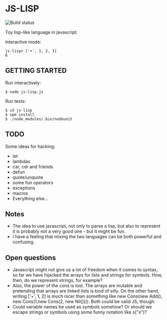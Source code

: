 # JS-LISP

![Build status](https://travis-ci.org/andrelaszlo/js-lisp.svg)

Toy lisp-like language in javascript.

Interactive mode:

    js-lisp> ['+', 1, 2, 3]
    6

## GETTING STARTED

Run interactively:

    $ node js-lisp.js

Run tests:

    $ cd js-lisp
    $ npm install
    $ ./node_modules/.bin/nodeunit

## TODO

Some ideas for hacking:

* let
* lambdas
* car, cdr and friends
* defun
* quote/unquote
* some fun operators
* exceptions
* macros
* Everything else...

## Notes

* The idea to use javascript, not only to parse a lisp, but also to represent
  it is probably not a very good one - but it might be fun.
* I have a feeling that mixing the two languages can be both powerful and
  confusing.

## Open questions

* Javascript might not give us a lot of freedom when it comes to syntax, so far
  we have hijacked the arrays for lists and strings for symbols. How, then, do
  we represent strings, for example?
* Also, the power of the cons is lost. The arrays are mutable and pretending
  that arrays are linked lists is kind of silly. On the other hand, writing
      ['+', 1, 2]
  is much nicer than something like
      new Cons(new Add(), new Cons(1,new Cons(2, new Nil()))).
  Both could be valid JS, though.
* Could variable names be used as symbols somehow? Or should we escape strings
  or symbols using some funny notation like s("x")?